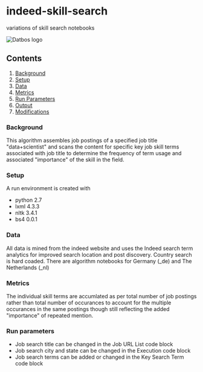 # indeed-skill-search
variations of skill search notebooks

![Datbos logo](logo.png)
  

## Contents

1. [Background](#Background)
1. [Setup](#Setup)
1. [Data](#Data)
1. [Metrics](#Metrics)
1. [Run Parameters](#Run)
1. [Output](#Output)
1. [Modifications](#mod)


### Background
This algorithm assembles job postings of a specified job title "data+scientist" and scans the content for specific key job skill terms associated with job title to determine the frequency of term usage and associated "importance" of the skill in the field. 

### Setup
A run environment is created with 
- python   2.7
- lxml     4.3.3
- nltk     3.4.1
- bs4      0.0.1

### Data
All data is mined from the indeed website and uses the Indeed search term analytics for improved search location and post discovery. Country search is hard coaded. There are algorithm notebooks for Germany (_de) and The Netherlands (_nl)

### Metrics
The individual skill terms are accumlated as per total number of job postings rather than total number of occurances to account for the multiple occurances in the same postings though still reflecting the added "importance" of repeated mention.

### Run parameters
- Job search title can be changed in the Job URL List code block
- Job search city and state can be changed in the Execution code block
- Job search terms can be added or changed in the Key Search Term code block
